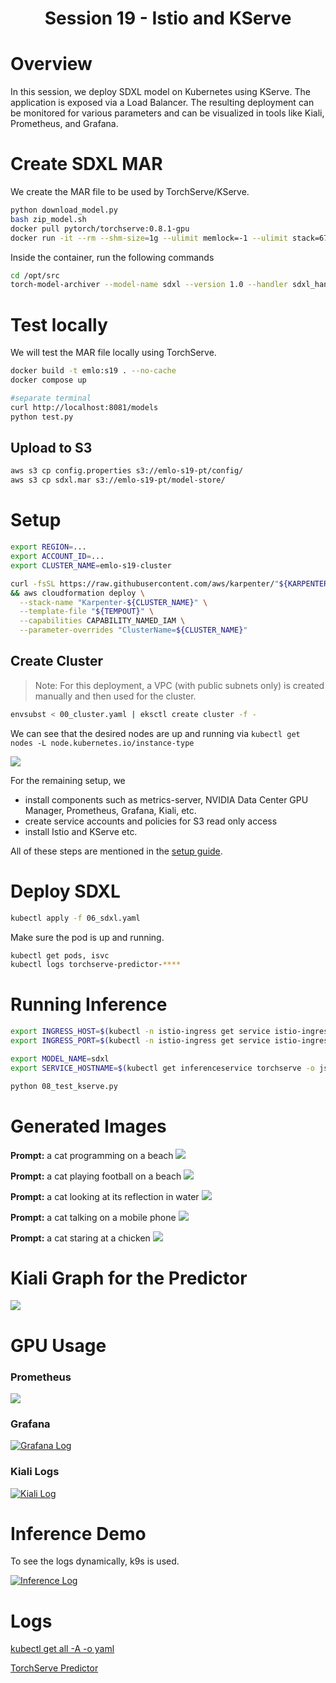 <div align="center">

# Session 19 - Istio and KServe

</div>

# Overview
In this session, we deploy SDXL model on Kubernetes using KServe. The application is exposed via a Load Balancer. The resulting deployment can be monitored for various parameters and can be visualized in tools like Kiali, Prometheus, and Grafana.

# Create SDXL MAR

We create the MAR file to be used by TorchServe/KServe.


```bash
python download_model.py 
bash zip_model.sh
docker pull pytorch/torchserve:0.8.1-gpu
docker run -it --rm --shm-size=1g --ulimit memlock=-1 --ulimit stack=67108864 --gpus all -v `pwd`:/opt/src pytorch/torchserve:0.8.1-gpu bash
```

Inside the container, run the following commands

```bash
cd /opt/src
torch-model-archiver --model-name sdxl --version 1.0 --handler sdxl_handler.py --extra-files sdxl-1.0-model.zip -r requirements.txt
```

# Test locally

We will test the MAR file locally using TorchServe.


```bash
docker build -t emlo:s19 . --no-cache 
docker compose up

#separate terminal
curl http://localhost:8081/models
python test.py
```

## Upload to S3

```bash
aws s3 cp config.properties s3://emlo-s19-pt/config/
aws s3 cp sdxl.mar s3://emlo-s19-pt/model-store/
```


# Setup


```bash
export REGION=...
export ACCOUNT_ID=...
export CLUSTER_NAME=emlo-s19-cluster
```


```bash
curl -fsSL https://raw.githubusercontent.com/aws/karpenter/"${KARPENTER_VERSION}"/website/content/en/preview/getting-started/getting-started-with-karpenter/cloudformation.yaml  > $(mktemp) \
&& aws cloudformation deploy \
  --stack-name "Karpenter-${CLUSTER_NAME}" \
  --template-file "${TEMPOUT}" \
  --capabilities CAPABILITY_NAMED_IAM \
  --parameter-overrides "ClusterName=${CLUSTER_NAME}"
```

## Create Cluster
>Note: For this deployment, a VPC (with public subnets only) is created manually and then used for the cluster.

```bash
envsubst < 00_cluster.yaml | eksctl create cluster -f -
```


We can see that the desired nodes are up and running via  `kubectl get nodes -L node.kubernetes.io/instance-type`

![](./images/01_nodes.png)

For the remaining setup, we
- install components such as metrics-server, NVIDIA Data Center GPU Manager, Prometheus, Grafana, Kiali, etc.
- create service accounts and policies for S3 read only access
- install Istio and KServe etc.


All of these steps are mentioned in the [setup guide](./setup.md).

# Deploy SDXL



```bash
kubectl apply -f 06_sdxl.yaml
```

Make sure the pod is up and running.

```bash
kubectl get pods, isvc
kubectl logs torchserve-predictor-****
```

# Running Inference

```bash
export INGRESS_HOST=$(kubectl -n istio-ingress get service istio-ingress -o jsonpath='{.status.loadBalancer.ingress[0].hostname}')
export INGRESS_PORT=$(kubectl -n istio-ingress get service istio-ingress -o jsonpath='{.spec.ports[?(@.name=="http2")].port}')

export MODEL_NAME=sdxl
export SERVICE_HOSTNAME=$(kubectl get inferenceservice torchserve -o jsonpath='{.status.url}' | cut -d "/" -f 3)
```



```bash
python 08_test_kserve.py
```




# Generated Images

**Prompt:** a cat programming on a beach
![](./outputs/out.jpg)

**Prompt:** a cat playing football on a beach
![](./outputs/out1.jpg)

**Prompt:** a cat looking at its reflection in water
![](./outputs/out2.jpg)

**Prompt:** a cat talking on a mobile phone
![](./outputs/out3.jpg)

**Prompt:** a cat staring at a chicken
![](./outputs/out4.jpg)


# Kiali Graph for the Predictor

![](./images/02_kiali_graph1.png)


# GPU Usage

### Prometheus
![](./images/03_prometheus.png)


### Grafana
[![Grafana Log](https://img.youtube.com/vi/VINH4e3zUZU/hqdefault.jpg)](https://www.youtube.com/embed/VINH4e3zUZU)


### Kiali Logs

[![Kiali Log](https://img.youtube.com/vi/qQDsI94ylvA/hqdefault.jpg)](https://www.youtube.com/embed/qQDsI94ylvA)



# Inference Demo

To see the logs dynamically, k9s is used.

[![Inference Log](https://img.youtube.com/vi/NfLpZzUyMJc/hqdefault.jpg)](https://www.youtube.com/embed/NfLpZzUyMJc)


# Logs

[kubectl get all -A  -o yaml](./logs/output.md)

[TorchServe Predictor](./logs/default-torchserve-predictor.md)
